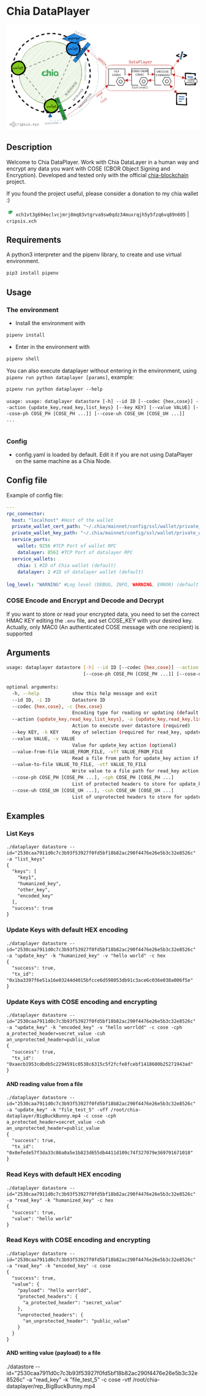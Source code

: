 # Chia DataPlayer

![hello](doc/dataplayer_reduced.png)

## Description
Welcome to Chia DataPlayer. Work with Chia DataLayer in a human way and encrypt any data you want with COSE (CBOR Object Signing and Encryption).
Developed and tested only with the official [chia-blockchain](https://github.com/Chia-Network/chia-blockchain) project.

If you found the project useful, please consider a donation to my chia wallet :) 

![walleticon](doc/xch-icon.png) `xch1vt3g694eclvcjmrj8mq83vtgrva9sw0qdz34muxrqjh5y5fzq6vq89n605` | `cripsis.xch`

## Requirements
A python3 interpreter and the pipenv library, to create and use virtual environment. 

```bash
pip3 install pipenv
```

## Usage 
### The environment
* Install the environment with 

```bash
pipenv install
```

* Enter in the environment with 

```bash
pipenv shell
```

You can also execute dataplayer without entering in the environment, using `pipenv run python dataplayer [params]`, example:

```
pipenv run python dataplayer --help

usage: usage: dataplayer datastore [-h] --id ID [--codec {hex,cose}] --action {update_key,read_key,list_keys} [--key KEY] [--value VALUE] [--cose-ph COSE_PH [COSE_PH ...]] [--cose-uh COSE_UH [COSE_UH ...]]
...


```
### Config
* config.yaml is loaded by default. Edit it if you are not using DataPlayer on the same machine as a Chia Node.

## Config file
Example of config file:
```yaml
---
rpc_connector: 
  host: "localhost" #Host of the wallet
  private_wallet_cert_path: "~/.chia/mainnet/config/ssl/wallet/private_wallet.crt" #Private certificate to connect with RPC
  private_wallet_key_path: "~/.chia/mainnet/config/ssl/wallet/private_wallet.key" #Key of the certificate to connect with RP
  service_ports: 
    wallet: 9256 #TCP Port of wallet RPC
    datalayer: 8562 #TCP Port of datalayer RPC
  service_wallets: 
    chia: 1 #ID of Chia wallet (default)
    datalayer: 2 #ID of datalayer wallet (default)

log_level: "WARNING" #Log level (DEBUG, INFO, WARNING, ERROR) (default WARNING)

```

### COSE Encode and Encrypt and Decode and Decrypt
If you want to store or read your encrypted data, you need to set the correct HMAC KEY editing the `.env` file, and set COSE_KEY with your desired key. Actually, only MAC0 (An authenticated COSE message with one recipient) is supported


## Arguments

```bash
usage: dataplayer datastore [-h] --id ID [--codec {hex,cose}] --action {update_key,read_key,list_keys} [--key KEY] [--value VALUE]
                            [--cose-ph COSE_PH [COSE_PH ...]] [--cose-uh COSE_UH [COSE_UH ...]]

optional arguments:
  -h, --help            show this help message and exit
  --id ID, -i ID        Datastore ID
  --codec {hex,cose}, -c {hex,cose}
                        Encoding type for reading or updating (default hex)
  --action {update_key,read_key,list_keys}, -a {update_key,read_key,list_keys}
                        Action to execute over datastore (required)
  --key KEY, -k KEY     Key of selection (required for read_key, update_key actions)
  --value VALUE, -v VALUE
                        Value for update_key action (optional)
  --value-from-file VALUE_FROM_FILE, -vff VALUE_FROM_FILE
                        Read a file from path for update_key action if specified (optional)
  --value-to-file VALUE_TO_FILE, -vtf VALUE_TO_FILE
                        Write value to a file path for read_key action if specified specified (optional)
  --cose-ph COSE_PH [COSE_PH ...], -cph COSE_PH [COSE_PH ...]
                        List of protected headers to store for update_key action and cose codec (optional). Format: FOO=BAR ABC=XYZ
  --cose-uh COSE_UH [COSE_UH ...], -cuh COSE_UH [COSE_UH ...]
                        List of unprotected headers to store for update_key action and cose codec (optional). Format: FOO=BAR ABC=XYZ
```

## Examples

### List Keys

```
./dataplayer datastore --id="2530caa7911d0c7c3b93f53927f0fd5bf18b82ac290f4476e26e5b3c32e8526c" -a "list_keys"
{
  "keys": [
    "key1",
    "humanized_key",
    "other_key",
    "encoded_key"
  ],
  "success": true
}

```

### Update Keys with default HEX encoding

```
./dataplayer datastore --id="2530caa7911d0c7c3b93f53927f0fd5bf18b82ac290f4476e26e5b3c32e8526c" -a "update_key" -k "humanized_key" -v "hello world" -c hex
{
  "success": true,
  "tx_id": "0x1ba3397f6e51a16e03244d4015bfcce6d598053db91c3ace6c036e038a006f5e"
}

```

### Update Keys with COSE encoding and encrypting

```
./dataplayer datastore --id="2530caa7911d0c7c3b93f53927f0fd5bf18b82ac290f4476e26e5b3c32e8526c" -a "update_key" -k "encoded_key" -v "hello worrldd" -c cose -cph a_protected_header=secret_value -cuh an_unprotected_header=public_value
{
  "success": true,
  "tx_id": "0xaecb1953cdbdb5c2294591c0538c6315c5f2fcfe8fcebf1418680b25271943ad"
}

```

#### AND reading value from a file
```
./dataplayer datastore --id="2530caa7911d0c7c3b93f53927f0fd5bf18b82ac290f4476e26e5b3c32e8526c" -a "update_key" -k "file_test_5" -vff /root/chia-dataplayer/BigBuckBunny.mp4 -c cose -cph a_protected_header=secret_value -cuh an_unprotected_header=public_value
{
  "success": true,
  "tx_id": "0x0efede57f3da33c86a0a5e1b823d655db4411d109c74f327079e369791671010"
}
```

### Read Keys with default HEX encoding
```
./dataplayer datastore --id="2530caa7911d0c7c3b93f53927f0fd5bf18b82ac290f4476e26e5b3c32e8526c" -a "read_key" -k "humanized_key" -c hex
{
  "success": true,
  "value": "hello world"
}

```

### Read Keys with COSE encoding and encrypting
```
./dataplayer datastore --id="2530caa7911d0c7c3b93f53927f0fd5bf18b82ac290f4476e26e5b3c32e8526c" -a "read_key" -k "encoded_key" -c cose
{
  "success": true,
  "value": {
    "payload": "hello worrldd",
    "protected_headers": {
      "a_protected_header": "secret_value"
    },
    "unprotected_headers": {
      "an_unprotected_header": "public_value"
    }
  }
}
```
#### AND writing value (payload) to a file 
./datastore --id="2530caa7911d0c7c3b93f53927f0fd5bf18b82ac290f4476e26e5b3c32e8526c" -a "read_key" -k "file_test_5" -c cose -vtf /root/chia-dataplayer/rep_BigBuckBunny.mp4